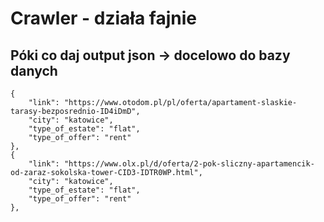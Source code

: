 # Crawler - działa fajnie 
## Póki co daj output json -> docelowo do bazy danych
```
{
    "link": "https://www.otodom.pl/pl/oferta/apartament-slaskie-tarasy-bezposrednio-ID4iDmD",
    "city": "katowice",
    "type_of_estate": "flat",
    "type_of_offer": "rent"
},
{
    "link": "https://www.olx.pl/d/oferta/2-pok-sliczny-apartamencik-od-zaraz-sokolska-tower-CID3-IDTR0WP.html",
    "city": "katowice",
    "type_of_estate": "flat",
    "type_of_offer": "rent"
},
```

